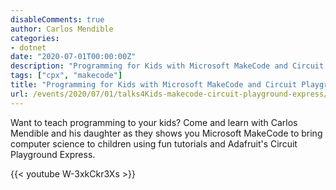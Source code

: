 ```yaml
---
disableComments: true
author: Carlos Mendible
categories:
- dotnet
date: "2020-07-01T00:00:00Z"
description: "Programming for Kids with Microsoft MakeCode and Circuit Playground Express"
tags: ["cpx", "makecode"]
title: "Programming for Kids with Microsoft MakeCode and Circuit Playground Express"
url: /events/2020/07/01/talks4Kids-makecode-circuit-playground-express/
---
```


Want to teach programming to your kids? Come and learn with Carlos Mendible and his daughter as they shows you Microsoft MakeCode to bring computer science to children using fun tutorials and Adafruit's Circuit Playground Express.

{{< youtube W-3xkCkr3Xs >}}